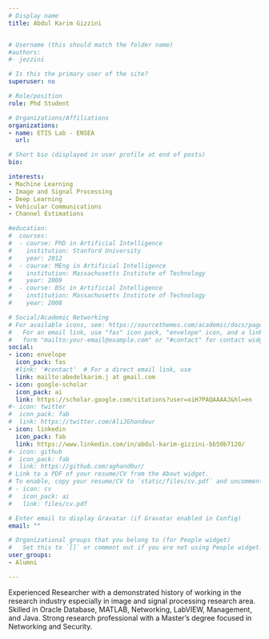 ```yaml
---
# Display name
title: Abdul Karim Gizzini


# Username (this should match the folder name)
#authors:
#- jezzini

# Is this the primary user of the site?
superuser: no

# Role/position
role: Phd Student

# Organizations/Affiliations
organizations:
- name: ETIS Lab - ENSEA
  url:

# Short bio (displayed in user profile at end of posts)
bio:

interests:
- Machine Learning
- Image and Signal Processing
- Deep Learning
- Vehicular Communications
- Channel Estimations

#education:
#  courses:
#  - course: PhD in Artificial Intelligence
#    institution: Stanford University
#    year: 2012
#  - course: MEng in Artificial Intelligence
#    institution: Massachusetts Institute of Technology
#    year: 2009
#  - course: BSc in Artificial Intelligence
#    institution: Massachusetts Institute of Technology
#    year: 2008

# Social/Academic Networking
# For available icons, see: https://sourcethemes.com/academic/docs/page-builder/#icons
#   For an email link, use "fas" icon pack, "envelope" icon, and a link in the
#   form "mailto:your-email@example.com" or "#contact" for contact widget.
social:
- icon: envelope
  icon_pack: fas
  #link: '#contact'  # For a direct email link, use
  link: mailto:abedelkarim.j at gmail.com
- icon: google-scholar
  icon_pack: ai
  link: https://scholar.google.com/citations?user=oiH7PAQAAAAJ&hl=en
#- icon: twitter
#  icon_pack: fab
#  link: https://twitter.com/AliJGhandour
- icon: linkedin
  icon_pack: fab
  link: https://www.linkedin.com/in/abdul-karim-gizzini-bb50b7120/
#- icon: github
#  icon_pack: fab
#  link: https://github.com/aghand0ur/
# Link to a PDF of your resume/CV from the About widget.
# To enable, copy your resume/CV to `static/files/cv.pdf` and uncomment the lines below.
# - icon: cv
#   icon_pack: ai
#   link: files/cv.pdf

# Enter email to display Gravatar (if Gravatar enabled in Config)
email: ""

# Organizational groups that you belong to (for People widget)
#   Set this to `[]` or comment out if you are not using People widget.
user_groups:
- Alumni

---
```

Experienced Researcher with a demonstrated history of working in the research industry especially in image and signal processing research area. Skilled in Oracle Database, MATLAB, Networking, LabVIEW, Management, and Java. 
Strong research professional with a Master’s degree focused in Networking and Security.


